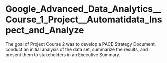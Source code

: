 # Google_Advanced_Data_Analytics__Course_1_Project__Automatidata_Inspect_and_Analyze

The goal of Project Course 2 was to develop a PACE Strategy Document, conduct an initial analysis of the data set, summarize the results, and present them to stakeholders in an Executive Summary.